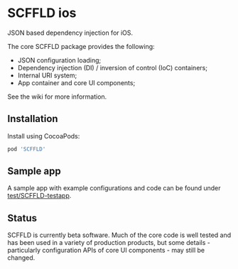 # SCFFLD ios
JSON based dependency injection for iOS.

The core SCFFLD package provides the following:

* JSON configuration loading;
* Dependency injection (DI) / inversion of control (IoC) containers;
* Internal URI system;
* App container and core UI components;

See the wiki for more information.

## Installation

Install using CocoaPods:
```ruby
pod 'SCFFLD'
```

## Sample app

A sample app with example configurations and code can be found under [test/SCFFLD-testapp](test/SCCFLD-testapp).


## Status
SCFFLD is currently beta software. Much of the core code is well tested and has been used in a variety of production products, but some details - particularly configuration APIs of core UI components - may still be changed.

